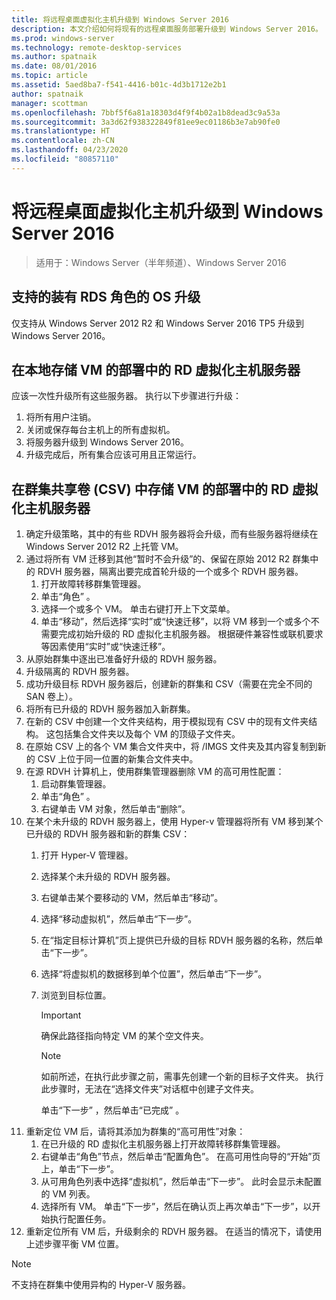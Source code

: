 ```yaml
---
title: 将远程桌面虚拟化主机升级到 Windows Server 2016
description: 本文介绍如何将现有的远程桌面服务部署升级到 Windows Server 2016。
ms.prod: windows-server
ms.technology: remote-desktop-services
ms.author: spatnaik
ms.date: 08/01/2016
ms.topic: article
ms.assetid: 5aed8ba7-f541-4416-b01c-4d3b1712e2b1
author: spatnaik
manager: scottman
ms.openlocfilehash: 7bbf5f6a81a18303d4f9f4b02a1b8dead3c9a53a
ms.sourcegitcommit: 3a3d62f938322849f81ee9ec01186b3e7ab90fe0
ms.translationtype: HT
ms.contentlocale: zh-CN
ms.lasthandoff: 04/23/2020
ms.locfileid: "80857110"
---
```

# <a name="upgrading-your-remote-desktop-virtualization-host-to-windows-server-2016"></a>将远程桌面虚拟化主机升级到 Windows Server 2016

>适用于：Windows Server（半年频道）、Windows Server 2016

## <a name="supported-os-upgrades-with-rds-role-installed"></a>支持的装有 RDS 角色的 OS 升级
仅支持从 Windows Server 2012 R2 和 Windows Server 2016 TP5 升级到 Windows Server 2016。

## <a name="rd-virtualization-host-servers-in-the-deployment-where-vms-are-stored-locally"></a>在本地存储 VM 的部署中的 RD 虚拟化主机服务器
应该一次性升级所有这些服务器。 执行以下步骤进行升级：

1. 将所有用户注销。
1. 关闭或保存每台主机上的所有虚拟机。 
1. 将服务器升级到 Windows Server 2016。 
1. 升级完成后，所有集合应该可用且正常运行。      

## <a name="rd-virtualization-host-servers-in-the-deployment-where-vms-are-stored-in-cluster-shared-volumes-csv"></a>在群集共享卷 (CSV) 中存储 VM 的部署中的 RD 虚拟化主机服务器 

1. 确定升级策略，其中的有些 RDVH 服务器将会升级，而有些服务器将继续在 Windows Server 2012 R2 上托管 VM。  
2. 通过将所有 VM 迁移到其他“暂时不会升级”的、保留在原始 2012 R2 群集中的 RDVH 服务器，隔离出要完成首轮升级的一个或多个 RDVH 服务器。
    1. 打开故障转移群集管理器。 
    1. 单击“角色”  。 
    1. 选择一个或多个 VM。 单击右键打开上下文菜单。 
    1. 单击“移动”，然后选择“实时”或“快速迁移”，以将 VM 移到一个或多个不需要完成初始升级的 RD 虚拟化主机服务器。    根据硬件兼容性或联机要求等因素使用“实时”或“快速迁移”。   
3. 从原始群集中逐出已准备好升级的 RDVH 服务器。 
4. 升级隔离的 RDVH 服务器。 
5. 成功升级目标 RDVH 服务器后，创建新的群集和 CSV（需要在完全不同的 SAN 卷上）。
6. 将所有已升级的 RDVH 服务器加入新群集。 
7. 在新的 CSV 中创建一个文件夹结构，用于模拟现有 CSV 中的现有文件夹结构。 这包括集合文件夹以及每个 VM 的顶级子文件夹。 
8. 在原始 CSV 上的各个 VM 集合文件夹中，将 /IMGS 文件夹及其内容复制到新的 CSV 上位于同一位置的新集合文件夹中。 
9. 在源 RDVH 计算机上，使用群集管理器删除 VM 的高可用性配置：
    1. 启动群集管理器。 
    1. 单击“角色”  。 
    1. 右键单击 VM 对象，然后单击“删除”。  
10. 在某个未升级的 RDVH 服务器上，使用 Hyper-v 管理器将所有 VM 移到某个已升级的 RDVH 服务器和新的群集 CSV：
    1. 打开 Hyper-V 管理器。 
    2. 选择某个未升级的 RDVH 服务器。 
    3. 右键单击某个要移动的 VM，然后单击“移动”。  
    4. 选择“移动虚拟机”，然后单击“下一步”。   
    5. 在“指定目标计算机”页上提供已升级的目标 RDVH 服务器的名称，然后单击“下一步”。   
    6. 选择“将虚拟机的数据移到单个位置”，然后单击“下一步”。   
    7. 浏览到目标位置。 
       > [!IMPORTANT]
       > 确保此路径指向特定 VM 的某个空文件夹。 

       > [!NOTE]
       > 如前所述，在执行此步骤之前，需事先创建一个新的目标子文件夹。 执行此步骤时，无法在“选择文件夹”对话框中创建子文件夹。 
    
       单击“下一步”  ，然后单击“已完成”  。 
11. 重新定位 VM 后，请将其添加为群集的“高可用性”对象： 
     1. 在已升级的 RD 虚拟化主机服务器上打开故障转移群集管理器。 
     1. 右键单击“角色”节点，然后单击“配置角色”。   在高可用性向导的“开始”页上，单击“下一步”。   
     1. 从可用角色列表中选择“虚拟机”，然后单击“下一步”。   此时会显示未配置的 VM 列表。 
     1. 选择所有 VM。 单击“下一步”，然后在确认页上再次单击“下一步”，以开始执行配置任务。    
12. 重新定位所有 VM 后，升级剩余的 RDVH 服务器。 在适当的情况下，请使用上述步骤平衡 VM 位置。

> [!NOTE]  
> 不支持在群集中使用异构的 Hyper-V 服务器。 
